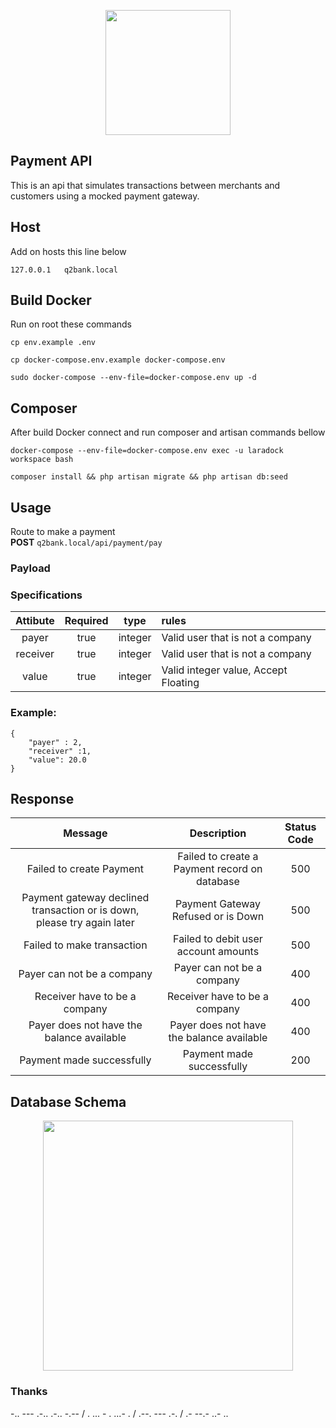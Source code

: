 <p align="center"><img src="https://user-images.githubusercontent.com/44595199/184076224-b0af60ff-796e-4f16-9cd3-71d450d4e265.png" width="200"></p>


## Payment API

This is an api that simulates transactions between merchants and customers using a mocked payment gateway.

## Host
Add on hosts this line below
```
127.0.0.1   q2bank.local
```

## Build Docker
Run on root these commands
```
cp env.example .env

cp docker-compose.env.example docker-compose.env

sudo docker-compose --env-file=docker-compose.env up -d
```

## Composer
After build Docker connect and run composer and artisan commands bellow

```
docker-compose --env-file=docker-compose.env exec -u laradock workspace bash

composer install && php artisan migrate && php artisan db:seed

```


## Usage
Route to make a payment  
<b>POST</b>
``
q2bank.local/api/payment/pay
``
### Payload
### Specifications

| Attibute | Required |  type   | rules                                |
|:--------:|:--------:|:-------:|:-------------------------------------|
|  payer   |   true   | integer | Valid user that is not a company     |
| receiver |   true   | integer | Valid user that is not a company     |
|  value   |   true   | integer | Valid integer value, Accept Floating |

### Example:
```` 
{
    "payer" : 2,
    "receiver" :1,
    "value": 20.0
}
````
## Response

|                                 Message                                 |                  Description                  | Status Code |
|:-----------------------------------------------------------------------:|:---------------------------------------------:|:-----------:|
|                        Failed to create Payment                         | Failed to create a Payment record on database |     500     |
| Payment gateway declined transaction or is down, please try again later |      Payment Gateway Refused or is Down       |     500     |
|                       Failed to make transaction                        |     Failed to debit user account amounts      |     500     |
|                       Payer can not be a company                        |          Payer can not be a company           |     400     |
|                      Receiver have to be a company                      |         Receiver have to be a company         |     400     |
|                Payer does not have the balance available                |   Payer does not have the balance available   |     400     |
|                        Payment made successfully                        |           Payment made successfully           |     200     |

## Database Schema
<p align="center"><img src="https://user-images.githubusercontent.com/44595199/184082428-d63c0563-ad01-4dcb-bd79-256dc3871c5b.png" width="400"></p>


### Thanks 
-.. --- .-.. .-.. -.-- / . ... - . ...- . / .--. --- .-. / .- --.- ..- ..


